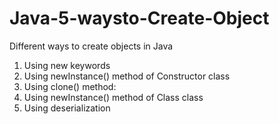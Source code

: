 # Java-5-waysto-Create-Object
Different ways to create objects in Java <br>

<ol>
  <li>Using new keywords</li>
  <li>Using newInstance() method of Constructor class</li>
  <li>Using clone() method:</li>
  <li>Using newInstance() method of Class class</li>
  <li>Using deserialization</li>
</ol>  



